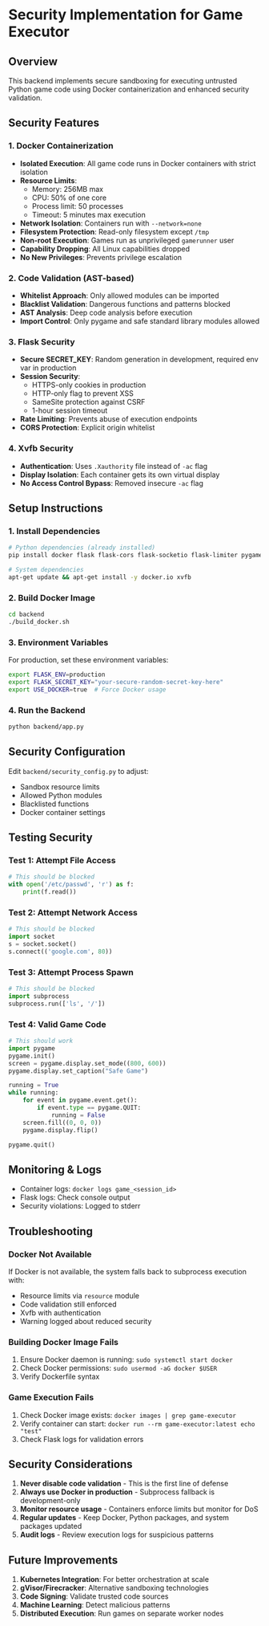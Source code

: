 # Security Implementation for Game Executor

## Overview
This backend implements secure sandboxing for executing untrusted Python game code using Docker containerization and enhanced security validation.

## Security Features

### 1. Docker Containerization
- **Isolated Execution**: All game code runs in Docker containers with strict isolation
- **Resource Limits**: 
  - Memory: 256MB max
  - CPU: 50% of one core
  - Process limit: 50 processes
  - Timeout: 5 minutes max execution
- **Network Isolation**: Containers run with `--network=none`
- **Filesystem Protection**: Read-only filesystem except `/tmp`
- **Non-root Execution**: Games run as unprivileged `gamerunner` user
- **Capability Dropping**: All Linux capabilities dropped
- **No New Privileges**: Prevents privilege escalation

### 2. Code Validation (AST-based)
- **Whitelist Approach**: Only allowed modules can be imported
- **Blacklist Validation**: Dangerous functions and patterns blocked
- **AST Analysis**: Deep code analysis before execution
- **Import Control**: Only pygame and safe standard library modules allowed

### 3. Flask Security
- **Secure SECRET_KEY**: Random generation in development, required env var in production
- **Session Security**: 
  - HTTPS-only cookies in production
  - HTTP-only flag to prevent XSS
  - SameSite protection against CSRF
  - 1-hour session timeout
- **Rate Limiting**: Prevents abuse of execution endpoints
- **CORS Protection**: Explicit origin whitelist

### 4. Xvfb Security
- **Authentication**: Uses `.Xauthority` file instead of `-ac` flag
- **Display Isolation**: Each container gets its own virtual display
- **No Access Control Bypass**: Removed insecure `-ac` flag

## Setup Instructions

### 1. Install Dependencies
```bash
# Python dependencies (already installed)
pip install docker flask flask-cors flask-socketio flask-limiter pygame pillow

# System dependencies
apt-get update && apt-get install -y docker.io xvfb
```

### 2. Build Docker Image
```bash
cd backend
./build_docker.sh
```

### 3. Environment Variables
For production, set these environment variables:
```bash
export FLASK_ENV=production
export FLASK_SECRET_KEY="your-secure-random-secret-key-here"
export USE_DOCKER=true  # Force Docker usage
```

### 4. Run the Backend
```bash
python backend/app.py
```

## Security Configuration

Edit `backend/security_config.py` to adjust:
- Sandbox resource limits
- Allowed Python modules
- Blacklisted functions
- Docker container settings

## Testing Security

### Test 1: Attempt File Access
```python
# This should be blocked
with open('/etc/passwd', 'r') as f:
    print(f.read())
```

### Test 2: Attempt Network Access
```python
# This should be blocked
import socket
s = socket.socket()
s.connect(('google.com', 80))
```

### Test 3: Attempt Process Spawn
```python
# This should be blocked
import subprocess
subprocess.run(['ls', '/'])
```

### Test 4: Valid Game Code
```python
# This should work
import pygame
pygame.init()
screen = pygame.display.set_mode((800, 600))
pygame.display.set_caption("Safe Game")

running = True
while running:
    for event in pygame.event.get():
        if event.type == pygame.QUIT:
            running = False
    screen.fill((0, 0, 0))
    pygame.display.flip()

pygame.quit()
```

## Monitoring & Logs

- Container logs: `docker logs game_<session_id>`
- Flask logs: Check console output
- Security violations: Logged to stderr

## Troubleshooting

### Docker Not Available
If Docker is not available, the system falls back to subprocess execution with:
- Resource limits via `resource` module
- Code validation still enforced
- Xvfb with authentication
- Warning logged about reduced security

### Building Docker Image Fails
1. Ensure Docker daemon is running: `sudo systemctl start docker`
2. Check Docker permissions: `sudo usermod -aG docker $USER`
3. Verify Dockerfile syntax

### Game Execution Fails
1. Check Docker image exists: `docker images | grep game-executor`
2. Verify container can start: `docker run --rm game-executor:latest echo "test"`
3. Check Flask logs for validation errors

## Security Considerations

1. **Never disable code validation** - This is the first line of defense
2. **Always use Docker in production** - Subprocess fallback is development-only
3. **Monitor resource usage** - Containers enforce limits but monitor for DoS
4. **Regular updates** - Keep Docker, Python packages, and system packages updated
5. **Audit logs** - Review execution logs for suspicious patterns

## Future Improvements

1. **Kubernetes Integration**: For better orchestration at scale
2. **gVisor/Firecracker**: Alternative sandboxing technologies
3. **Code Signing**: Validate trusted code sources
4. **Machine Learning**: Detect malicious patterns
5. **Distributed Execution**: Run games on separate worker nodes